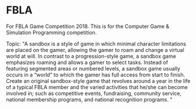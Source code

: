 # FBLA
For FBLA Game Competition 2018. This is for the Computer Game & Simulation Programming competition.

Topic: "A sandbox is a style of game in which minimal character limitations are placed on the gamer, allowing the gamer to roam and change a virtual world at will. In contrast to a progression-style game, a sandbox game emphasizes roaming and allows a gamer to select tasks. Instead of featuring segmented areas or numbered levels, a sandbox game usually occurs in a “world” to which the gamer has full access from start to finish. Create an original sandbox-style game that revolves around a year in the life of a typical FBLA member and the varied activities that he/she can become involved in; such as competitive events, fundraising, community service, national membership programs, and national recognition programs. "
